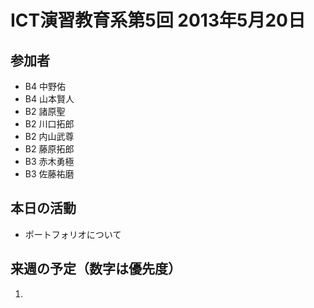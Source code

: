 # ICT演習教育系第5回 2013年5月20日
## 参加者
* B4 中野佑
* B4 山本賢人
* B2 諸原聖
* B2 川口拓郎
* B2 内山武尊
* B2 藤原拓郎
* B3 赤木勇極
* B3 佐藤祐磨

## 本日の活動
- ポートフォリオについて

## 来週の予定（数字は優先度）
1. 